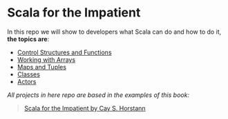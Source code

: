 Scala for the Impatient
=======================
In this repo we will show to developers what Scala can do and how to do it, **the topics are**:

* [Control Structures and Functions](https://github.com/robsonoduarte/learn-scala/tree/master/scala-for-the-impatient/scala-control-structures-functions)
* [Working with Arrays](https://github.com/robsonoduarte/learn-scala/tree/master/scala-for-the-impatient/scala-working-with-arrays)
* [Maps and Tuples](https://github.com/robsonoduarte/learn-scala/tree/master/scala-for-the-impatient/scala-maps-tuples)
* [Classes](https://github.com/robsonoduarte/learn-scala/tree/master/scala-for-the-impatient/scala-classes)
* [Actors](https://github.com/robsonoduarte/learn-scala/tree/master/scala-for-the-impatient/scala-actors)


*All projects in here repo are based in the examples of this book:*

> [Scala for the Impatient by Cay S. Horstann](http://www.horstmann.com/scala/index.html)
